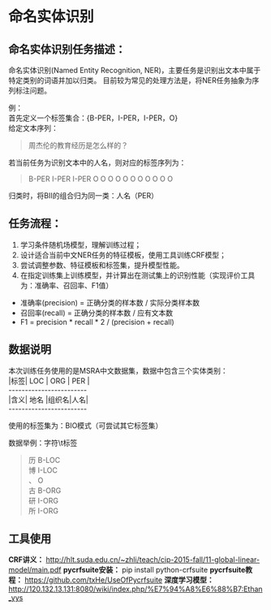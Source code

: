# 命名实体识别

## 命名实体识别任务描述：
命名实体识别(Named Entity Recognition, NER)，主要任务是识别出文本中属于特定类别的词语并加以归类。
目前较为常见的处理方法是，将NER任务抽象为序列标注问题。

例：<br> 
首先定义一个标签集合：{B-PER，I-PER，I-PER，O}<br> 
给定文本序列：
>周杰伦的教育经历是怎么样的？

若当前任务为识别文本中的人名，则对应的标签序列为：
>B-PER I-PER I-PER O O O O O O O O O O O

归类时，将BII的组合归为同一类：人名（PER）


## 任务流程：
1. 学习条件随机场模型，理解训练过程；
2. 设计适合当前中文NER任务的特征模板，使用工具训练CRF模型；
3. 尝试调整参数、特征模板和标签集，提升模型性能。
4. 在指定训练集上训练模型，并计算出在测试集上的识别性能（实现评价工具为：准确率、召回率、F1值）

* 准确率(precision) = 正确分类的样本数 / 实际分类样本数
* 召回率(recall) = 正确分类的样本数 / 应有文本数
* F1 = precision * recall * 2 / (precision + recall)

## 数据说明
本次训练任务使用的是MSRA中文数据集，数据中包含三个实体类别：<br>
  |标签| LOC | ORG  | PER |<br>
	------------------------<br>
	|含义| 地名 |组织名|人名|<br>
	------------------------<br>

使用的标签集为：BIO模式（可尝试其它标签集）<br>

数据举例：字符\t标签
>   历	B-LOC<br>
		博	I-LOC<br>
		、	O<br>
		古	B-ORG<br>
		研	I-ORG<br>
		所	I-ORG<br>


## 工具使用
**CRF讲义：** http://hlt.suda.edu.cn/~zhli/teach/cip-2015-fall/11-global-linear-model/main.pdf
**pycrfsuite安装：** pip install python-crfsuite
**pycrfsuite教程：** https://github.com/txHe/UseOfPycrfsuite
**深度学习模型：** http://120.132.13.131:8080/wiki/index.php/%E7%94%A8%E6%88%B7:Ethan_yys


